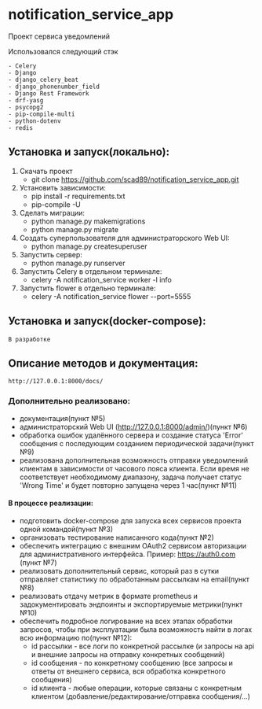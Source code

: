 # notification_service_app

Проект сервиса уведомлений

Использовался следующий стэк

```
- Celery
- Django
- django_celery_beat
- django_phonenumber_field
- Django Rest Framework
- drf-yasg
- psycopg2
- pip-compile-multi
- python-dotenv
- redis
```

## Установка и запуск(локально):

1. Скачать проект
   - git clone https://github.com/scad89/notification_service_app.git
2. Установить зависимости:
   - pip install -r requirements.txt
   - pip-compile -U
3. Сделать миграции:
   - python manage.py makemigrations
   - python manage.py migrate
4. Создать суперпользователя для администраторского Web UI:
   - python manage.py createsuperuser
5. Запустить сервер:
   - python manage.py runserver
6. Запустить Celery в отдельном терминале:
   - celery -A notification_service worker -l info
7. Запустить flower в отдельно терминале:
   - celery -A notification_service flower --port=5555

## Установка и запуск(docker-compose):

    В разработке

## Описание методов и документация:

```
http://127.0.0.1:8000/docs/
```

### Дополнительно реализовано:

- документация(пункт №5)
- администраторский Web UI (http://127.0.0.1:8000/admin/)(пункт №6)
- обработка ошибок удалённого сервера и создание статуса 'Error' сообщения с последующим созданием периодической задачи(пункт №9)
- реализована дополнительная возможность отправки уведомлений клиентам в зависимости от часового пояса клиента. Если время не соответствует необходимому диапазону, задача получает статус 'Wrong Time' и будет повторно запущена через 1 час(пункт №11)

#### В процессе реализации:

- подготовить docker-compose для запуска всех сервисов проекта одной командой(пункт №3)
- организовать тестирование написанного кода(пункт №2)
- обеспечить интеграцию с внешним OAuth2 сервисом авторизации для административного интерфейса. Пример: https://auth0.com (пункт №7)
- реализовать дополнительный сервис, который раз в сутки отправляет статистику по обработанным рассылкам на email(пункт №8)
- реализовать отдачу метрик в формате prometheus и задокументировать эндпоинты и экспортируемые метрики(пункт №10)
- обеспечить подробное логирование на всех этапах обработки запросов, чтобы при эксплуатации была возможность найти в логах всю информацию по(пункт №12):
  - id рассылки - все логи по конкретной рассылке (и запросы на api и внешние запросы на отправку конкретных сообщений)
  - id сообщения - по конкретному сообщению (все запросы и ответы от внешнего сервиса, вся обработка конкретного сообщения)
  - id клиента - любые операции, которые связаны с конкретным клиентом (добавление/редактирование/отправка сообщения/…)
